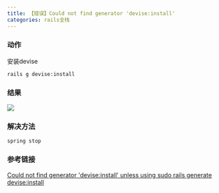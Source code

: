 ```yaml
---
title: 【错误】Could not find generator 'devise:install'
categories: rails全栈
---
```


### 动作

安装devise

`rails g devise:install`

### 结果

![][image-1]
### 解决方法

`spring stop`

### 参考链接

[Could not find generator 'devise:install' unless using sudo rails generate devise:install][1]

[1]:	http://stackoverflow.com/questions/35294002/could-not-find-generator-deviseinstall-unless-using-sudo-rails-generate-devis

[image-1]:	http://oggx6lf7f.bkt.clouddn.com/xp510.png
